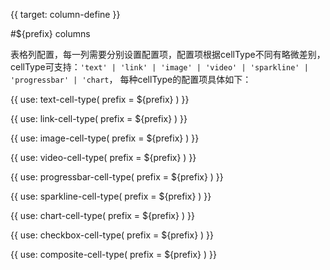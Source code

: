 {{ target: column-define }}

#${prefix} columns

表格列配置，每一列需要分别设置配置项，配置项根据cellType不同有略微差别，cellType可支持：`'text' | 'link' | 'image' | 'video' | 'sparkline' | 'progressbar' | 'chart`， 每种cellType的配置项具体如下：


{{ use: text-cell-type(
    prefix = ${prefix}
) }}

{{ use: link-cell-type(
    prefix = ${prefix}
) }}

{{ use: image-cell-type(
    prefix = ${prefix}
) }}

{{ use: video-cell-type(
    prefix = ${prefix}
) }}

{{ use: progressbar-cell-type(
    prefix = ${prefix}
) }}

{{ use: sparkline-cell-type(
    prefix = ${prefix}
) }}

{{ use: chart-cell-type(
    prefix = ${prefix}
) }}

{{ use: checkbox-cell-type(
    prefix = ${prefix}
) }}

{{ use: composite-cell-type(
    prefix = ${prefix}
) }}
